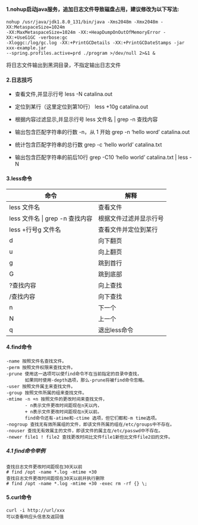 #### 1.nohup启动java服务，追加日志文件导致磁盘占用，建议修改为以下写法:
````shell script
nohup /usr/java/jdk1.8.0_131/bin/java -Xms2048m -Xmx2048m -XX:MetaspaceSize=1024m                                                                                   
-XX:MaxMetaspaceSize=1024m -XX:+HeapDumpOnOutOfMemoryError -XX:+UseG1GC -verbose:gc 
-Xloggc:/log/gc.log -XX:+PrintGCDetails -XX:+PrintGCDateStamps -jar xxx-example.jar 
--spring.profiles.active=prd ./program >/dev/null 2>&1 &
````
将日志文件输出到黑洞目录，不指定输出日志文件

#### 2.日志技巧
- 查看文件,并显示行号 less -N catalina.out

- 定位到某行（这里定位到第10行） less +10g catalina.out

- 根据内容过滤显示,并显示行号  less 文件名 | grep -n 查找内容

- 输出包含匹配字符串的行数 -n，从 1 开始 grep -n ‘hello word’  catalina.out

- 统计包含匹配字符串的总行数  grep -c ‘hello world’ catalina.txt

- 输出包含匹配字符串的前后10行 grep -C10 ‘hello world’ catalina.txt | less -N

#### 3.less命令
|命令|解释
|----|----|
|less 文件名 |查看文件  
|less 文件名 &#124; grep -n 查找内容|根据文件过滤并显示行号
|less +行号g 文件名| 查看文件并定位到某行
|d|向下翻页
|u|向上翻页
|g|跳到首行
|G|跳到底部
|?查找内容|向上查找
|/查找内容|向下查找
|n|下一个
|N|上一个
|q|退出less命令

#### 4.find命令
````shell script
-name 按照文件名查找文件。  
-perm 按照文件权限来查找文件。  
-prune 使用这一选项可以使find命令不在当前指定的目录中查找，  
       如果同时使用-depth选项，那么-prune将被find命令忽略。
-user 按照文件属主来查找文件。  
-group 按照文件所属的组来查找文件。  
-mtime -n +n 按照文件的更改时间来查找文件，  
       - n表示文件更改时间距现在n天以内，  
       + n表示文件更改时间距现在n天以前。
       find命令还有-atime和-ctime 选项，但它们都和-m time选项。    
-nogroup 查找无有效所属组的文件，即该文件所属的组在/etc/groups中不存在。  
-nouser 查找无有效属主的文件，即该文件的属主在/etc/passwd中不存在。  
-newer file1 ! file2 查找更改时间比文件file1新但比文件file2旧的文件。
````
##### 4.1 find命令举例
````shell script
查找日志文件更改时间距现在30天以前
# find /opt -name *.log -mtime +30
查找日志文件更改时间距现在30天以前并执行删除
# find /opt -name *.log -mtime +30 -exec rm -rf {} \;
````

#### 5.curl命令
````shell script
curl -i http://url/xxx
可以查看响应头信息及返回值
````

